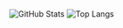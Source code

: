 <img align="center" alt="GitHub Stats" src="https://github-readme-stats.vercel.app/api?username=CYDXDianXian&show_icons=true&include_all_commits=true" />
<img align="center" alt="Top Langs" src="https://github-readme-stats.vercel.app/api/top-langs/?username=CYDXDianXian&layout=compact" />
